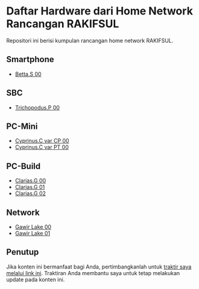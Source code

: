 # Daftar Hardware dari Home Network Rancangan RAKIFSUL

Repositori ini berisi kumpulan rancangan home network RAKIFSUL.

## Smartphone

- [Betta.S 00](konten/Smartphone/Betta.S-00.md)

## SBC

- [Trichopodus.P 00](konten/SBC/Trichopodus.P-00.md)

## PC-Mini

- [Cyprinus.C var CP 00](konten/PC-Mini/Cyprinus.C-var-CP-00.md)
- [Cyprinus.C var PT 00](konten/PC-Mini/Cyprinus.C-var-PT-00.md)

## PC-Build

- [Clarias.G 00](konten/PC-Build/Clarias.G-00.md)
- [Clarias.G 01](konten/PC-Build/Clarias.G-01.md)
- [Clarias.G 02](konten/PC-Build/Clarias.G-02.md)

## Network

- [Gawir Lake 00](konten/Network/Gawir-Lake-00.md)
- [Gawir Lake 01](konten/Network/Gawir-Lake-01.md)

## Penutup

Jika konten ini bermanfaat bagi Anda, pertimbangkanlah untuk [traktir saya melalui link ini](https://karyakarsa.com/rakifsul/info). Traktiran Anda membantu saya untuk tetap melakukan update pada konten ini.
